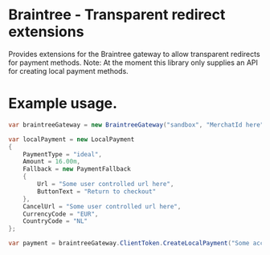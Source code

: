 # Braintree - Transparent redirect extensions
Provides extensions for the Braintree gateway to allow transparent redirects for payment methods. 
Note: At the moment this library only supplies an API for creating local payment methods.

# Example usage.

```C#
var braintreeGateway = new BraintreeGateway("sandbox", "MerchatId here", "Public key here", "Private key here");

var localPayment = new LocalPayment
{
    PaymentType = "ideal",
    Amount = 16.00m,
    Fallback = new PaymentFallback
    {
        Url = "Some user controlled url here",
        ButtonText = "Return to checkout"
    },
    CancelUrl = "Some user controlled url here",
    CurrencyCode = "EUR",
    CountryCode = "NL"
};

var payment = braintreeGateway.ClientToken.CreateLocalPayment("Some account id here", localPayment);
```
